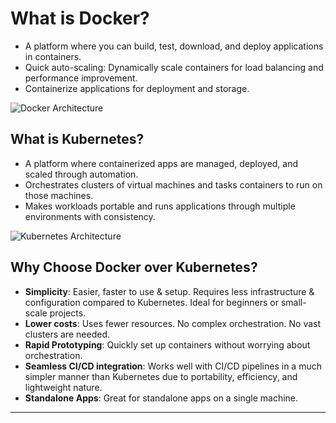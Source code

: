 # What is Docker?

- A platform where you can build, test, download, and deploy applications in containers.
- Quick auto-scaling: Dynamically scale containers for load balancing and performance improvement.
- Containerize applications for deployment and storage.

![Docker Architecture](https://media.geeksforgeeks.org/wp-content/uploads/20221205115118/Architecture-of-Docker.png)

## What is Kubernetes?

- A platform where containerized apps are managed, deployed, and scaled through automation.
- Orchestrates clusters of virtual machines and tasks containers to run on those machines.
- Makes workloads portable and runs applications through multiple environments with consistency.

![Kubernetes Architecture](https://platform9.com/wp-content/uploads/2019/05/kubernetes-constructs-concepts-architecture.jpg)

## Why Choose Docker over Kubernetes?

- **Simplicity**: Easier, faster to use & setup. Requires less infrastructure & configuration compared to Kubernetes. Ideal for beginners or small-scale projects.
- **Lower costs**: Uses fewer resources. No complex orchestration. No vast clusters are needed.
- **Rapid Prototyping**: Quickly set up containers without worrying about orchestration.
- **Seamless CI/CD integration**: Works well with CI/CD pipelines in a much simpler manner than Kubernetes due to portability, efficiency, and lightweight nature.
- **Standalone Apps**: Great for standalone apps on a single machine.

---